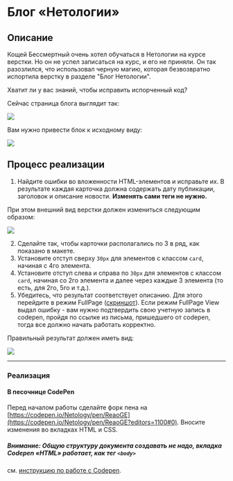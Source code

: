 # Блог «Нетологии»

## Описание

Кощей Бессмертный очень хотел обучаться в Нетологии на курсе верстки. Но он не успел записаться на курс, и его не приняли. Он так разозлился, что использовал черную магию, которая безвозвратно испортила верстку в разделе "Блог Нетологии".

Хватит ли у вас знаний, чтобы исправить испорченный код?

Сейчас страница блога выглядит так:

![](https://netology-code.github.io/html-2-homeworks/sources/2-2/blog-before.jpg)

Вам нужно привести блок к исходному виду:

![](https://netology-code.github.io/html-2-homeworks/sources/2-2/blog-after.jpg)

## Процесс реализации

1. Найдите ошибки во вложенности HTML-элементов и исправьте их. В результате каждая карточка должна содержать дату публикации, заголовок и описание новости. **Изменять сами теги не нужно.**

При этом внешний вид верстки должен измениться следующим образом:

![](https://netology-code.github.io/html-2-homeworks/sources/2-2/blog-stage0.jpg)

2. Сделайте так, чтобы карточки располагались по 3 в ряд, как показано в макете.
3. Установите отступ сверху `30px` для элементов с классом `card`, начиная с 4го элемента.
4. Установите отступ слева и справа по `30px` для элементов с классом `card`, начиная со 2го элемента и далее через каждые 3 элемента (то есть, для 2го, 5го и т.д.).
5. Убедитесь, что результат соответствует описанию. Для этого перейдите в режим FullPage ([скриншот](/sources/screen.md)). Если режим FullPage View выдал ошибку - вам нужно подтвердить свою учетную запись в codepen, пройдя по ссылке из письма, пришедшего от codepen, тогда все должно начать работать корректно.

Правильный результат должен иметь вид:

![](https://netology-code.github.io/html-2-homeworks/sources/2-2/blog-after.jpg)

---

### Реализация

#### В песочнице CodePen

Перед началом работы сделайте форк пена на [https://codepen.io/Netology/pen/ReaoGE](https://codepen.io/Netology/pen/ReaoGE?editors=1100#0). Вносите изменения во вкладках HTML и CSS.

##### Внимание: Общую структуру документа создавать не надо, вкладка Codepen «HTML» работает, как тег `<body>`
см. [инструкцию по работе с Codepen](https://github.com/netology-code/guides/tree/master/codepen).
